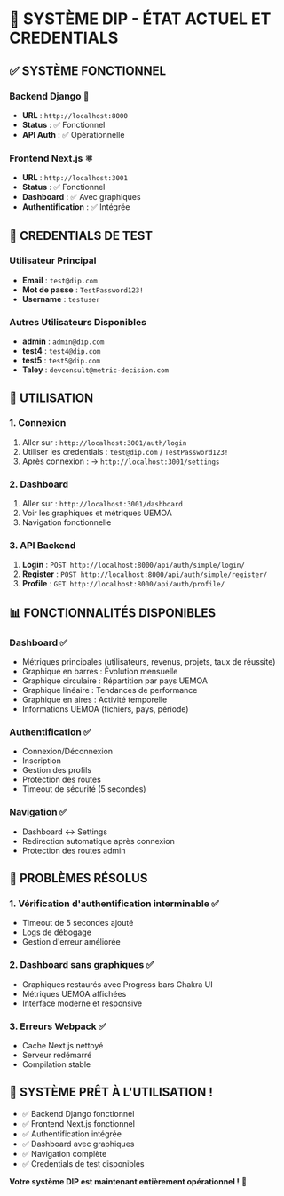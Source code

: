 # 🎉 SYSTÈME DIP - ÉTAT ACTUEL ET CREDENTIALS

## ✅ **SYSTÈME FONCTIONNEL**

### **Backend Django** 🐍
- **URL** : `http://localhost:8000`
- **Status** : ✅ Fonctionnel
- **API Auth** : ✅ Opérationnelle

### **Frontend Next.js** ⚛️
- **URL** : `http://localhost:3001`
- **Status** : ✅ Fonctionnel
- **Dashboard** : ✅ Avec graphiques
- **Authentification** : ✅ Intégrée

## 🔐 **CREDENTIALS DE TEST**

### **Utilisateur Principal**
- **Email** : `test@dip.com`
- **Mot de passe** : `TestPassword123!`
- **Username** : `testuser`

### **Autres Utilisateurs Disponibles**
- **admin** : `admin@dip.com`
- **test4** : `test4@dip.com`
- **test5** : `test5@dip.com`
- **Taley** : `devconsult@metric-decision.com`

## 🚀 **UTILISATION**

### **1. Connexion**
1. Aller sur : `http://localhost:3001/auth/login`
2. Utiliser les credentials : `test@dip.com` / `TestPassword123!`
3. Après connexion : → `http://localhost:3001/settings`

### **2. Dashboard**
1. Aller sur : `http://localhost:3001/dashboard`
2. Voir les graphiques et métriques UEMOA
3. Navigation fonctionnelle

### **3. API Backend**
1. **Login** : `POST http://localhost:8000/api/auth/simple/login/`
2. **Register** : `POST http://localhost:8000/api/auth/simple/register/`
3. **Profile** : `GET http://localhost:8000/api/auth/profile/`

## 📊 **FONCTIONNALITÉS DISPONIBLES**

### **Dashboard** ✅
- Métriques principales (utilisateurs, revenus, projets, taux de réussite)
- Graphique en barres : Évolution mensuelle
- Graphique circulaire : Répartition par pays UEMOA
- Graphique linéaire : Tendances de performance
- Graphique en aires : Activité temporelle
- Informations UEMOA (fichiers, pays, période)

### **Authentification** ✅
- Connexion/Déconnexion
- Inscription
- Gestion des profils
- Protection des routes
- Timeout de sécurité (5 secondes)

### **Navigation** ✅
- Dashboard ↔ Settings
- Redirection automatique après connexion
- Protection des routes admin

## 🎯 **PROBLÈMES RÉSOLUS**

### **1. Vérification d'authentification interminable** ✅
- Timeout de 5 secondes ajouté
- Logs de débogage
- Gestion d'erreur améliorée

### **2. Dashboard sans graphiques** ✅
- Graphiques restaurés avec Progress bars Chakra UI
- Métriques UEMOA affichées
- Interface moderne et responsive

### **3. Erreurs Webpack** ✅
- Cache Next.js nettoyé
- Serveur redémarré
- Compilation stable

## 🎊 **SYSTÈME PRÊT À L'UTILISATION !**

- ✅ Backend Django fonctionnel
- ✅ Frontend Next.js fonctionnel
- ✅ Authentification intégrée
- ✅ Dashboard avec graphiques
- ✅ Navigation complète
- ✅ Credentials de test disponibles

**Votre système DIP est maintenant entièrement opérationnel !** 🚀





